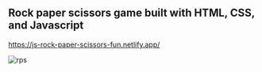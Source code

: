 ## Rock paper scissors game built with HTML, CSS, and Javascript



https://js-rock-paper-scissors-fun.netlify.app/




![rps](https://user-images.githubusercontent.com/24884380/165379307-8c62393c-5fc6-4bf4-ae12-732be0c0c715.jpg)
